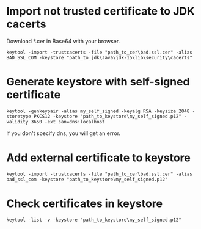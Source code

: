 # Import not trusted certificate to JDK cacerts
Download *.cer in Base64 with your browser.

`keytool -import -trustcacerts -file "path_to_cer\bad.ssl.cer" -alias BAD_SSL_COM -keystore "path_to_jdk\Java\jdk-15\lib\security\cacerts"`

# Generate keystore with self-signed certificate

`keytool -genkeypair -alias my_self_signed -keyalg RSA -keysize 2048 -storetype PKCS12 -keystore "path_to_keystore\my_self_signed.p12" -validity 3650 -ext san=dns:localhost`

If you don't specify dns, you will get an error.

# Add external certificate to keystore

`keytool -import -trustcacerts -file "path_to_cer\bad.ssl.cer" -alias bad_ssl_com -keystore "path_to_keystore\my_self_signed.p12"`

# Check certificates in keystore

`keytool -list -v -keystore "path_to_keystore\my_self_signed.p12"`